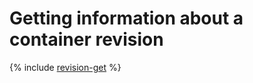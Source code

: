 # Getting information about a container revision

{% include [revision-get](../../_includes/serverless-containers/revision-get.md) %}